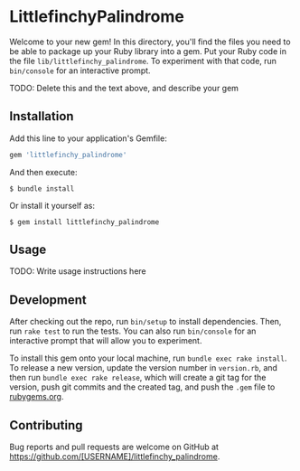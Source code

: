 # LittlefinchyPalindrome

Welcome to your new gem! In this directory, you'll find the files you need to be able to package up your Ruby library into a gem. Put your Ruby code in the file `lib/littlefinchy_palindrome`. To experiment with that code, run `bin/console` for an interactive prompt.

TODO: Delete this and the text above, and describe your gem

## Installation

Add this line to your application's Gemfile:

```ruby
gem 'littlefinchy_palindrome'
```

And then execute:

    $ bundle install

Or install it yourself as:

    $ gem install littlefinchy_palindrome

## Usage

TODO: Write usage instructions here

## Development

After checking out the repo, run `bin/setup` to install dependencies. Then, run `rake test` to run the tests. You can also run `bin/console` for an interactive prompt that will allow you to experiment.

To install this gem onto your local machine, run `bundle exec rake install`. To release a new version, update the version number in `version.rb`, and then run `bundle exec rake release`, which will create a git tag for the version, push git commits and the created tag, and push the `.gem` file to [rubygems.org](https://rubygems.org).

## Contributing

Bug reports and pull requests are welcome on GitHub at https://github.com/[USERNAME]/littlefinchy_palindrome.
